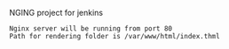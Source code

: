NGING project for jenkins

```
Nginx server will be running from port 80
Path for rendering folder is /var/www/html/index.thml

```